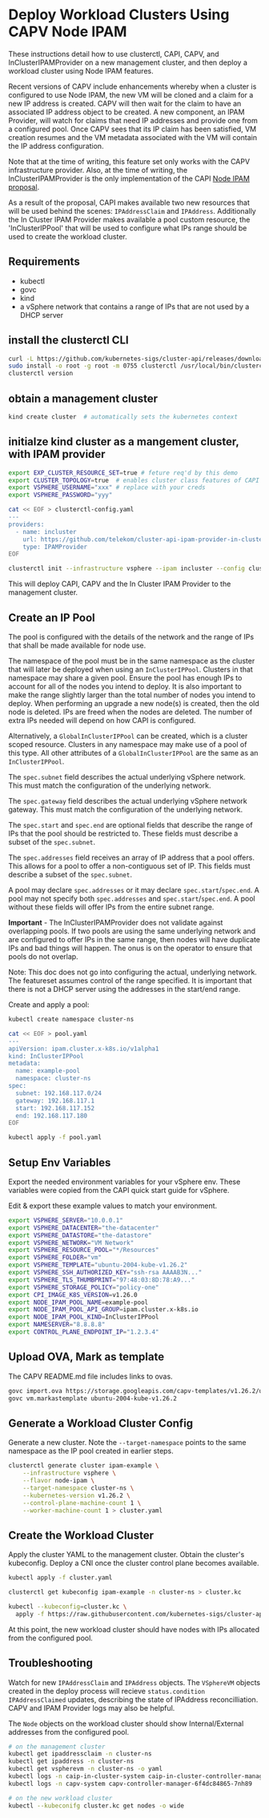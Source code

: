 # Deploy Workload Clusters Using CAPV Node IPAM

These instructions detail how to use clusterctl, CAPI, CAPV, and
InClusterIPAMProvider on a new management cluster, and then deploy a workload
cluster using Node IPAM features.

Recent versions of CAPV include enhancements whereby when a cluster is
configured to use Node IPAM, the new VM will be cloned and a claim for a new IP
address is created. CAPV will then wait for the claim to have an associated IP
address object to be created. A new component, an IPAM Provider, will watch for
claims that need IP addresses and provide one from a configured pool. Once CAPV
sees that its IP claim has been satisfied, VM creation resumes and the VM
metadata associated with the VM will contain the IP address configuration.

Note that at the time of writing, this feature set only works with the CAPV
infrastructure provider. Also, at the time of writing, the
InClusterIPAMProvider is the only implementation of the CAPI [Node IPAM
proposal](https://github.com/kubernetes-sigs/cluster-api/blob/main/docs/proposals/20220125-ipam-integration.md).

As a result of the proposal, CAPI makes available two new resources that will
be used behind the scenes: `IPAddressClaim` and `IPAddress`. Additionally the
In Cluster IPAM Provider makes available a pool custom resource, the
'InClusterIPPool' that will be used to configure what IPs range should be used
to create the workload cluster.

## Requirements

- kubectl
- govc
- kind
- a vSphere network that contains a range of IPs that are not used by a DHCP
  server

## install the clusterctl CLI

```bash
curl -L https://github.com/kubernetes-sigs/cluster-api/releases/download/v1.3.3/clusterctl-linux-amd64 -o clusterctl
sudo install -o root -g root -m 0755 clusterctl /usr/local/bin/clusterctl
clusterctl version
```

## obtain a management cluster

```bash
kind create cluster  # automatically sets the kubernetes context
```

## initialze kind cluster as a mangement cluster, with IPAM provider

```bash
export EXP_CLUSTER_RESOURCE_SET=true # feture req'd by this demo
export CLUSTER_TOPOLOGY=true  # enables cluster class features of CAPI
export VSPHERE_USERNAME="xxx" # replace with your creds
export VSPHERE_PASSWORD="yyy"
```

```bash
cat << EOF > clusterctl-config.yaml
---
providers:
  - name: incluster
    url: https://github.com/telekom/cluster-api-ipam-provider-in-cluster/releases/latest/ipam-components.yaml
    type: IPAMProvider
EOF

clusterctl init --infrastructure vsphere --ipam incluster --config clusterctl-config.yaml
```

This will deploy CAPI, CAPV and the In Cluster IPAM Provider to the
management cluster.

## Create an IP Pool

The pool is configured with the details of the network and the range of IPs
that shall be made available for node use.

The namespace of the pool must be in the same namespace as the cluster that
will later be deployed when using an `InClusterIPPool`. Clusters in that
namespace may share a given pool. Ensure the pool has enough IPs to account for
all of the nodes you intend to deploy. It is also important to make the range
slightly larger than the total number of nodes you intend to deploy. When
performing an upgrade a new node(s) is created, then the old node is deleted.
IPs are freed when the nodes are deleted. The number of extra IPs needed will
depend on how CAPI is configured.

Alternatively, a `GlobalInClusterIPPool` can be created, which is a cluster
scoped resource. Clusters in any namespace may make use of a pool of this type.
All other attributes of a `GlobalInClusterIPPool` are the same as an
`InClusterIPPool`.

The `spec.subnet` field describes the actual underlying vSphere network. This
must match the configuration of the underlying network.

The `spec.gateway` field describes the actual underlying vSphere network
gateway. This must match the configuration of the underlying network.

The `spec.start` and `spec.end` are optional fields that describe the range of
IPs that the pool should be restricted to. These fields must describe a subset
of the `spec.subnet`.

The `spec.addresses` field receives an array of IP address that a pool offers.
This allows for a pool to offer a non-contiguous set of IP. This fields must
describe a subset of the `spec.subnet`.

A pool may declare `spec.addresses` or it may declare `spec.start`/`spec.end`.
A pool may not specify both `spec.addresses` and `spec.start`/`spec.end`. A
pool without these fields will offer IPs from the entire subnet range.

**Important** - The InClusterIPAMProvider does not validate against overlapping
pools. If two pools are using the same underlying network and are configured to
offer IPs in the same range, then nodes will have duplicate IPs and bad things
will happen. The onus is on the operator to ensure that pools do not overlap.

Note: This doc does not go into configuring the actual, underlying network. The
featureset assumes control of the range specified. It is important that there
is not a DHCP server using the addresses in the start/end range.

Create and apply a pool:

```bash
kubectl create namespace cluster-ns

cat << EOF > pool.yaml
---
apiVersion: ipam.cluster.x-k8s.io/v1alpha1
kind: InClusterIPPool
metadata:
  name: example-pool
  namespace: cluster-ns
spec:
  subnet: 192.168.117.0/24
  gateway: 192.168.117.1
  start: 192.168.117.152
  end: 192.168.117.180
EOF

kubectl apply -f pool.yaml
```

## Setup Env Variables

Export the needed environment variables for your vSphere env.
These variables were copied from the CAPI quick start guide for vSphere.

Edit & export these example values to match your environment.

```bash
export VSPHERE_SERVER="10.0.0.1"
export VSPHERE_DATACENTER="the-datacenter"
export VSPHERE_DATASTORE="the-datastore"
export VSPHERE_NETWORK="VM Network"
export VSPHERE_RESOURCE_POOL="*/Resources"
export VSPHERE_FOLDER="vm"
export VSPHERE_TEMPLATE="ubuntu-2004-kube-v1.26.2"
export VSPHERE_SSH_AUTHORIZED_KEY="ssh-rsa AAAAB3N..."
export VSPHERE_TLS_THUMBPRINT="97:48:03:8D:78:A9..."
export VSPHERE_STORAGE_POLICY="policy-one"
export CPI_IMAGE_K8S_VERSION=v1.26.0
export NODE_IPAM_POOL_NAME=example-pool
export NODE_IPAM_POOL_API_GROUP=ipam.cluster.x-k8s.io
export NODE_IPAM_POOL_KIND=InClusterIPPool
export NAMESERVER="8.8.8.8"
export CONTROL_PLANE_ENDPOINT_IP="1.2.3.4"
```

## Upload OVA, Mark as template

The CAPV README.md file includes links to ovas.

```bash
govc import.ova https://storage.googleapis.com/capv-templates/v1.26.2/ubuntu-2004-kube-v1.26.2.ova
govc vm.markastemplate ubuntu-2004-kube-v1.26.2
```

## Generate a Workload Cluster Config

Generate a new cluster. Note the `--target-namespace` points
to the same namespace as the IP pool created in earlier steps.

```bash
clusterctl generate cluster ipam-example \
    --infrastructure vsphere \
    --flavor node-ipam \
    --target-namespace cluster-ns \
    --kubernetes-version v1.26.2 \
    --control-plane-machine-count 1 \
    --worker-machine-count 1 > cluster.yaml
```

## Create the Workload Cluster

Apply the cluster YAML to the management cluster. Obtain the cluster's
kubeconfig. Deploy a CNI once the cluster control plane becomes available.

```bash
kubectl apply -f cluster.yaml

clusterctl get kubeconfig ipam-example -n cluster-ns > cluster.kc

kubectl --kubeconfig=cluster.kc \
  apply -f https://raw.githubusercontent.com/kubernetes-sigs/cluster-api-provider-azure/main/templates/addons/calico.yaml
```

At this point, the new workload cluster should have nodes with IPs allocated
from the configured pool.

## Troubleshooting

Watch for new `IPAddressClaim` and `IPAddress` objects. The `VSphereVM` objects
created in the deploy process will recieve `status.condition`
`IPAddressClaimed` updates, describing the state of IPAddress reconcilliation.
CAPV and IPAM Provider logs may also be helpful.

The `Node` objects on the workload cluster should show Internal/External
addresses from the configured pool.

```bash
# on the management cluster
kubectl get ipaddressclaim -n cluster-ns
kubectl get ipaddress -n cluster-ns
kubectl get vspherevm -n cluster-ns -o yaml
kubectl logs -n caip-in-cluster-system caip-in-cluster-controller-manager-bc6ffd66-hp6jm
kubectl logs -n capv-system capv-controller-manager-6f4dc84865-7nh89

# on the new workload cluster
kubectl --kubeconifg cluster.kc get nodes -o wide
```
